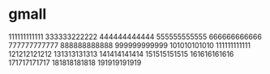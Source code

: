 # gmall
111111111111
333333222222
444444444444
555555555555
666666666666
777777777777
888888888888
999999999999
101010101010
111111111111
121212121212
131313131313
141414141414
151515151515
161616161616
171717171717
181818181818
191919191919